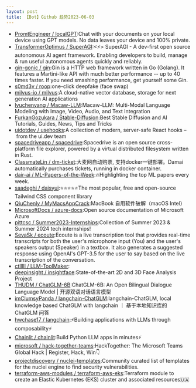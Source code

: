 ```yaml
---
layout: post
title: 【Bot】Github 趋势2023-06-03
---
```


* [PromtEngineer / localGPT](https://github.com/PromtEngineer/localGPT):Chat with your documents on your local device using GPT models. No data leaves your device and 100% private.
* [TransformerOptimus / SuperAGI](https://github.com/TransformerOptimus/SuperAGI):<⚡️> SuperAGI - A dev-first open source autonomous AI agent framework. Enabling developers to build, manage & run useful autonomous agents quickly and reliably.
* [gin-gonic / gin](https://github.com/gin-gonic/gin):Gin is a HTTP web framework written in Go (Golang). It features a Martini-like API with much better performance -- up to 40 times faster. If you need smashing performance, get yourself some Gin.
* [s0md3v / roop](https://github.com/s0md3v/roop):one-click deepfake (face swap)
* [milvus-io / milvus](https://github.com/milvus-io/milvus):A cloud-native vector database, storage for next generation AI applications
* [lyuchenyang / Macaw-LLM](https://github.com/lyuchenyang/Macaw-LLM):Macaw-LLM: Multi-Modal Language Modeling with Image, Video, Audio, and Text Integration
* [FurkanGozukara / Stable-Diffusion](https://github.com/FurkanGozukara/Stable-Diffusion):Best Stable Diffusion and AI Tutorials, Guides, News, Tips and Tricks
* [uidotdev / usehooks](https://github.com/uidotdev/usehooks):A collection of modern, server-safe React hooks – from the ui.dev team
* [spacedriveapp / spacedrive](https://github.com/spacedriveapp/spacedrive):Spacedrive is an open source cross-platform file explorer, powered by a virtual distributed filesystem written in Rust.
* [ClassmateLin / dm-ticket](https://github.com/ClassmateLin/dm-ticket):大麦网自动购票, 支持docker一键部署。Damai automatically purchases tickets, running in docker container.
* [dair-ai / ML-Papers-of-the-Week](https://github.com/dair-ai/ML-Papers-of-the-Week):🔥Highlighting the top ML papers every week.
* [saadeghi / daisyui](https://github.com/saadeghi/daisyui):⭐️⭐️⭐️⭐️⭐️The most popular, free and open-source Tailwind CSS component library
* [QiuChenly / MyMacsAppCrack](https://github.com/QiuChenly/MyMacsAppCrack):MacBook 自用软件破解（macOS Intel）
* [MicrosoftDocs / azure-docs](https://github.com/MicrosoftDocs/azure-docs):Open source documentation of Microsoft Azure
* [pittcsc / Summer2023-Internships](https://github.com/pittcsc/Summer2023-Internships):Collection of Summer 2023 & Summer 2024 tech internships!
* [SevaSk / ecoute](https://github.com/SevaSk/ecoute):Ecoute is a live transcription tool that provides real-time transcripts for both the user's microphone input (You) and the user's speakers output (Speaker) in a textbox. It also generates a suggested response using OpenAI's GPT-3.5 for the user to say based on the live transcription of the conversation.
* [ctlllll / LLM-ToolMaker](https://github.com/ctlllll/LLM-ToolMaker):
* [deepinsight / insightface](https://github.com/deepinsight/insightface):State-of-the-art 2D and 3D Face Analysis Project
* [THUDM / ChatGLM-6B](https://github.com/THUDM/ChatGLM-6B):ChatGLM-6B: An Open Bilingual Dialogue Language Model | 开源双语对话语言模型
* [imClumsyPanda / langchain-ChatGLM](https://github.com/imClumsyPanda/langchain-ChatGLM):langchain-ChatGLM, local knowledge based ChatGLM with langchain ｜ 基于本地知识库的 ChatGLM 问答
* [hwchase17 / langchain](https://github.com/hwchase17/langchain):⚡Building applications with LLMs through composability⚡
* [Chainlit / chainlit](https://github.com/Chainlit/chainlit):Build Python LLM apps in minutes⚡️
* [microsoft / hack-together-teams](https://github.com/microsoft/hack-together-teams):HackTogether: The Microsoft Teams Global Hack | Register, Hack, Win👇
* [projectdiscovery / nuclei-templates](https://github.com/projectdiscovery/nuclei-templates):Community curated list of templates for the nuclei engine to find security vulnerabilities.
* [terraform-aws-modules / terraform-aws-eks](https://github.com/terraform-aws-modules/terraform-aws-eks):Terraform module to create an Elastic Kubernetes (EKS) cluster and associated resources🇺🇦
